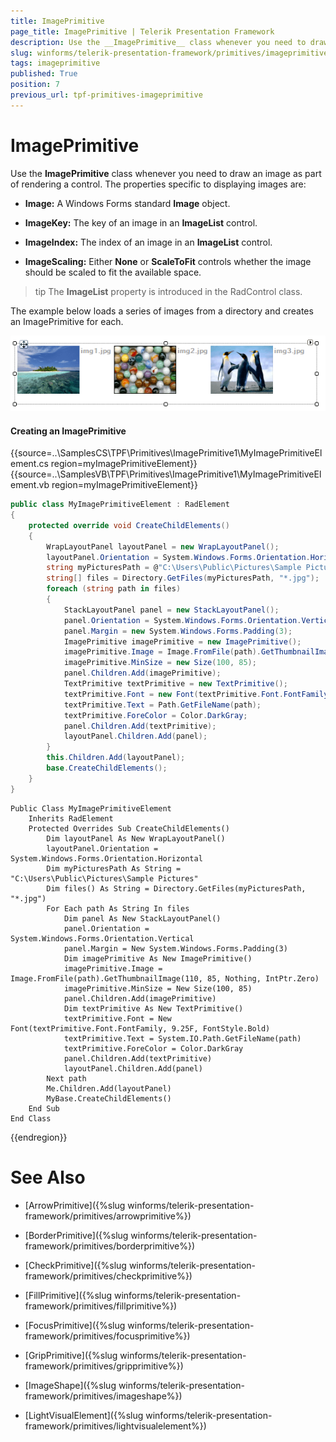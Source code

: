 ```yaml
---
title: ImagePrimitive
page_title: ImagePrimitive | Telerik Presentation Framework
description: Use the __ImagePrimitive__ class whenever you need to draw an image as part of a control.
slug: winforms/telerik-presentation-framework/primitives/imageprimitive
tags: imageprimitive
published: True
position: 7
previous_url: tpf-primitives-imageprimitive
---
```


# ImagePrimitive

Use the __ImagePrimitive__ class whenever you need to draw an image as part of rendering a control. The properties specific to displaying images are:

* __Image:__ A Windows Forms standard __Image__ object.

* __ImageKey:__ The key of an image in an __ImageList__ control.

* __ImageIndex:__ The index of an image in an __ImageList__ control.

* __ImageScaling:__ Either __None__ or __ScaleToFit__ controls whether the image should be scaled to fit the available space.


>tip The __ImageList__ property is introduced in the RadControl class.
>

The example below loads a series of images from a directory and creates an ImagePrimitive for each.

![tpf-primitives-imageprimitive 001](images/tpf-primitives-imageprimitive001.png)

#### Creating an ImagePrimitive

{{source=..\SamplesCS\TPF\Primitives\ImagePrimitive1\MyImagePrimitiveElement.cs region=myImagePrimitiveElement}} 
{{source=..\SamplesVB\TPF\Primitives\ImagePrimitive1\MyImagePrimitiveElement.vb region=myImagePrimitiveElement}} 

````C#
public class MyImagePrimitiveElement : RadElement
{
    protected override void CreateChildElements()
    {
        WrapLayoutPanel layoutPanel = new WrapLayoutPanel();
        layoutPanel.Orientation = System.Windows.Forms.Orientation.Horizontal;
        string myPicturesPath = @"C:\Users\Public\Pictures\Sample Pictures";
        string[] files = Directory.GetFiles(myPicturesPath, "*.jpg");
        foreach (string path in files)
        {
            StackLayoutPanel panel = new StackLayoutPanel();
            panel.Orientation = System.Windows.Forms.Orientation.Vertical;
            panel.Margin = new System.Windows.Forms.Padding(3);
            ImagePrimitive imagePrimitive = new ImagePrimitive();
            imagePrimitive.Image = Image.FromFile(path).GetThumbnailImage(110, 85, null, IntPtr.Zero);
            imagePrimitive.MinSize = new Size(100, 85);
            panel.Children.Add(imagePrimitive);
            TextPrimitive textPrimitive = new TextPrimitive();
            textPrimitive.Font = new Font(textPrimitive.Font.FontFamily, 9.25f, FontStyle.Bold);
            textPrimitive.Text = Path.GetFileName(path);
            textPrimitive.ForeColor = Color.DarkGray;
            panel.Children.Add(textPrimitive);
            layoutPanel.Children.Add(panel);
        }
        this.Children.Add(layoutPanel);
        base.CreateChildElements();
    }
}

````
````VB.NET
Public Class MyImagePrimitiveElement
    Inherits RadElement
    Protected Overrides Sub CreateChildElements()
        Dim layoutPanel As New WrapLayoutPanel()
        layoutPanel.Orientation = System.Windows.Forms.Orientation.Horizontal
        Dim myPicturesPath As String = "C:\Users\Public\Pictures\Sample Pictures"
        Dim files() As String = Directory.GetFiles(myPicturesPath, "*.jpg")
        For Each path As String In files
            Dim panel As New StackLayoutPanel()
            panel.Orientation = System.Windows.Forms.Orientation.Vertical
            panel.Margin = New System.Windows.Forms.Padding(3)
            Dim imagePrimitive As New ImagePrimitive()
            imagePrimitive.Image = Image.FromFile(path).GetThumbnailImage(110, 85, Nothing, IntPtr.Zero)
            imagePrimitive.MinSize = New Size(100, 85)
            panel.Children.Add(imagePrimitive)
            Dim textPrimitive As New TextPrimitive()
            textPrimitive.Font = New Font(textPrimitive.Font.FontFamily, 9.25F, FontStyle.Bold)
            textPrimitive.Text = System.IO.Path.GetFileName(path)
            textPrimitive.ForeColor = Color.DarkGray
            panel.Children.Add(textPrimitive)
            layoutPanel.Children.Add(panel)
        Next path
        Me.Children.Add(layoutPanel)
        MyBase.CreateChildElements()
    End Sub
End Class

````

{{endregion}}

# See Also
* [ArrowPrimitive]({%slug winforms/telerik-presentation-framework/primitives/arrowprimitive%})

* [BorderPrimitive]({%slug winforms/telerik-presentation-framework/primitives/borderprimitive%})

* [CheckPrimitive]({%slug winforms/telerik-presentation-framework/primitives/checkprimitive%})

* [FillPrimitive]({%slug winforms/telerik-presentation-framework/primitives/fillprimitive%})

* [FocusPrimitive]({%slug winforms/telerik-presentation-framework/primitives/focusprimitive%})

* [GripPrimitive]({%slug winforms/telerik-presentation-framework/primitives/gripprimitive%})

* [ImageShape]({%slug winforms/telerik-presentation-framework/primitives/imageshape%})

* [LightVisualElement]({%slug winforms/telerik-presentation-framework/primitives/lightvisualelement%})

